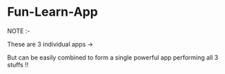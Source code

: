 # Fun-Learn-App
NOTE :-

These are 3 individual apps ->

But can be easily combined to form a single 
powerful app performing all 3 stuffs !!
